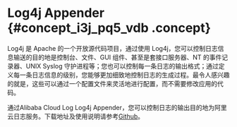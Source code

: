 # Log4j Appender {#concept_i3j_pq5_vdb .concept}

Log4j 是 Apache 的一个开放源代码项目，通过使用 Log4j，您可以控制日志信息输送的目的地是控制台、文件、GUI 组件、甚至是套接口服务器、NT 的事件记录器、UNIX Syslog 守护进程等；您也可以控制每一条日志的输出格式；通过定义每一条日志信息的级别，您能够更加细致地控制日志的生成过程。最令人感兴趣的就是，这些可以通过一个配置文件来灵活地进行配置，而不需要修改应用的代码。

通过Alibaba Cloud Log Log4j Appender，您可以控制日志的输出目的地为阿里云日志服务。下载地址及使用说明请参考[Github](https://github.com/aliyun/aliyun-log-log4j-appender)。

